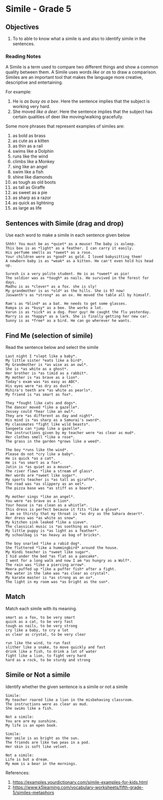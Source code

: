 # Simile - Grade 5

## Objectives
1. To to able to know what a simile is and also to identify simile in the sentences.

### Reading Notes
A Simile is a term used to compare two different things and show a common quality between them. A Simile uses words *like* or *as* to draw a comparison. Similes are an important tool that makes the language more creative, descriptive and entertaining. 

For example: 
1. He is *as busy as a bee*. Here the sentence implies that the subject is working very hard. 
2. She moved *like a deer*. Here the sentence implies that the subject has certain qualities of deer like moving/walking gracefully.

Some more phrases that represent examples of similes are:
1. as bold as brass
2. as cute as a kitten
3. as thin as a rail
4. swims like a Dolphin
5. runs like the wind
6. climbs like a Monkey
7. sing like an angel
8. swim like a fish
9. shine like diamonds
10. as tough as old boots
11. as tall as Giraffe
12. as sweet as a pie
13. as sharp as a razor
14. as quick as lightning
15. as large as life

 ## Sentences with Simile (drag and drop)
 
 Use each word to make a simile in each sentence given below
 
 ```
 Shhh! You must be as *quiet* as a mouse! The baby is asleep. 
 This box is as *light* as a feather. I can carry it easily.
 His perfume smells as *sweet* as a rose.
 Your children were as *good* as gold. I loved babysitting them!
 A newborn baby is as *weak* as a kitten. He can't even hold his head up. 
 ```
 
 ```
 Suresh is a very polite student. He is as *sweet* as pie!
 The soldier was as *tough* as nails. He survived in the forest for days.
 Madhu is as *clever* as a fox. she is sly!
 My grandmother is as *old* as the hills. She is 97 now!
 Jaswanth's as *strong* as an ox. He moved the table all by himself.
 ```
 
 ```
 Ram's as *blind* as a bat. He needs to get some glasses.
 Ramya is as *busy* as a bee. She works a lot.
 Varun is as *sick* as a dog. Poor guy! He caught the flu yesterday.
 Marry is as *happy* as a lark. She is finally getting her new car. 
 Sunny is as *free* as a bird. He can go wherever he wants.
 ```
 
 ## Find Me (selection of simile)
 
 Read the sentence below and select the simile
 
 ```
 Last night I *slept like a baby*.
 My little sister *eats like a bird*.
 My Grandmother is *as wise as an owl*.
 She is *as white as a ghost*.
 Her brother is *as timid as a rabbit*.
 My mother is *as brave as a lion*.
 Today's exam was *as easy as ABC*.
 His eyes were *as dry as dust*.
 Mihira's teeth are *as white as pearls*.
 My friend is *as smart as fox*.
 ```
 
 ```
 They *fought like cats and dogs*.
 The dancer moved *like a gazelle*.
 Jessey could *hear like an owl*.
 They are *as different as day and night*.
 His mind is *as sharp as a Samurai's sword*.
 My classmates *fight like wild beasts*.
 Sangeeta can *jump like a gazelle*.
 The instructions given by my teacher were *as clear as mud*.
 Her clothes smell *like a rose*.
 The grass in the garden *grows like a weed*. 
 ```
 
 ```
 The boy *runs like the wind*.
 Please do not *cry like a baby*.
 He is quick *as a cat*.
 He is *as smart as a fox*.
 Jatin is *as quiet as a mouse*.
 The river flows *like a stream of glass*.
 Her words are *sweet like sugar*.
 My sports teacher is *as tall as giraffe*.
 The road was *as slippery as an eel*.
 The pizza base was *as stiff as a board*. 
 ```
 
 ```
 My mother sings *like an angel*.
 You were *as brave as a lion*.
 Your house is *as clean as a whistle*.
 This dress is perfect because it fits *like a glove*.
 I am so thirsty that my throat is *as dry as the Sahara desert*.
 Her dress was *as white as snow*.
 My kitchen sink leaked *like a sieve*.
 The classical music is *as soothing as rain*.
 My little puppy is *as light as a feather*.
 My schoolbag is *as heavy as bag of bricks*. 
 ```
 
 ```
 The boy snarled *like a rabid dog*.
 She fluttered *like a hummingbird* around the house.
 My Hindi teacher is *sweet like sugar*.
 I hid under the bed *as flat as a pancake*.
 I went for a long walk and now I am *as hungry as a Wolf*.
 The rain was *like a piercing arrow*.
 Meera puffed up *like a puffer fish* after a fight.
 The water in the lake was *as clear as crystal*.
 My karate master is *as strong as an ox*.
 The light in my room was *as bright as the sun*.
 ```
 
 ## Match 
 
 Match each simile with its meaning.
 
 ```
 smart as a fox, to be very smart
 quick as a cat, to be very fast
 tough as nails, to be very strong
 cry like a baby, to cry a lot
 as clear as crystal, to be very clear
 ```
 
 ```
 run like the wind, to run fast
 slither like a snake, to move quickly and fast
 drink like a fish, to drink a lot of water
 fight like a lion, to fight very hard
 hard as a rock, to be sturdy and strong
 ```
 
 ## Simile or Not a simile
 
 Identify whether the given sentence is a simile or not a simile
 
 ```
 Simile:
 My teacher roared like a lion in the misbehaving classroom.
 The instructions were as clear as mud.
 She swims like a fish.
 
 Not a simile:
 You are are my sunshine.
 My life is an open book.
 ```
 
 ```
 Simile:
 Her smile is as bright as the sun.
 The friends are like two peas in a pod.
 Her skin is soft like velvet.
 
 Not a simile:
 Life is but a dream.
 My mom is a bear in the mornings.
 ```
 
 References: 
 
 1. https://examples.yourdictionary.com/simile-examples-for-kids.html
 2. https://www.k5learning.com/vocabulary-worksheets/fifth-grade-5/similes-metaphors
 
 

 
 
 
 
 
 
